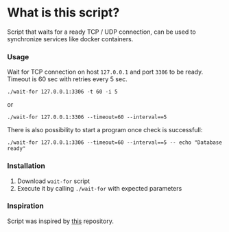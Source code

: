 # What is this script?
Script that waits for a ready TCP / UDP connection, can be used to synchronize services like docker containers.

### Usage

Wait for TCP connection on host `127.0.0.1` and port `3306` to be ready.
Timeout is 60 sec with retries every 5 sec.

```
./wait-for 127.0.0.1:3306 -t 60 -i 5
```
or
```
./wait-for 127.0.0.1:3306 --timeout=60 --interval==5
```

There is also possibility to start a program once check is successfull:
```
./wait-for 127.0.0.1:3306 --timeout=60 --interval==5 -- echo "Database ready"
```

### Installation
1. Download `wait-for` script
1. Execute it by calling `./wait-for` with expected parameters


### Inspiration
Script was inspired by [this](https://github.com/eficode/wait-for) repository.
